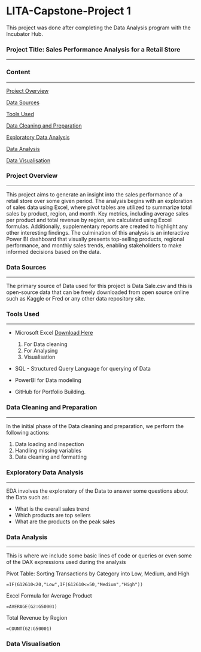 # LITA-Capstone-Project 1

This project was done after completing the Data Analysis program with the Incubator Hub.

### Project Title: Sales Performance Analysis for a Retail Store
---
### Content
---
[Project Overview](#project-overview)

[Data Sources](#data-sources)

[Tools Used](#tools-used)

[Data Cleaning and Preparation](#data-cleaning-and-preparation)

[Exploratory Data Analysis](#exploratory-data-analysis)

[Data Analysis](#data-analysis) 

[Data Visualisation](#data-visualisation)


### Project Overview
---
This project aims to generate an insight into the sales performance of a retail store over some given period. The analysis begins with an exploration of sales data using Excel, where pivot tables are utilized to summarize total sales by product, region, and month. Key metrics, including average sales per product and total revenue by region, are calculated using Excel formulas. Additionally, supplementary reports are created to highlight any other interesting findings. The culmination of this analysis is an interactive Power BI dashboard that visually presents top-selling products, regional performance, and monthly sales trends, enabling stakeholders to make informed decisions based on the data.
### Data Sources
---
The primary source of Data used for this project is Data Sale.csv and this is open-source data that can be freely downloaded from open source online such as Kaggle or Fred or any other data repository site.
### Tools Used
---
- Microsoft Excel [Download Here](https://www.microsoft.com)
  1. For Data cleaning
  2. For Analysing
  3. Visualisation

- SQL - Structured Query Language for querying of Data
- PowerBI for Data modeling
- GitHub  for Portfolio Building.

### Data Cleaning and Preparation
---
In the initial phase of the Data cleaning and preparation, we perform the following actions:
1. Data loading and inspection
2. Handling missing variables
3. Data cleaning and formatting

### Exploratory Data Analysis
---
EDA involves the exploratory of the Data to answer some questions about the Data such as:
- What is the overall sales trend
- Which products are top sellers
- What are the products on the peak sales

### Data Analysis
---
This is where we include some basic lines of code or queries or even some of the DAX expressions used during the analysis

Pivot Table: Sorting Transactions by Category into Low, Medium, and High

```Pivot Table
=IF(G12610<20,"Low",IF(G12610<=50,"Medium","High"))
```

Excel Formula for Average Product

```Excel Table
=AVERAGE(G2:G50001)
```

Total Revenue by Region

```Excel Table
=COUNT(G2:G50001)
```

### Data Visualisation

